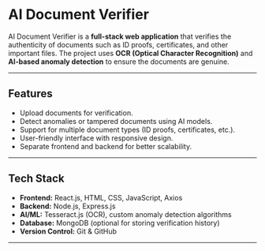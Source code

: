 # AI Document Verifier

AI Document Verifier is a **full-stack web application** that verifies the authenticity of documents such as ID proofs, certificates, and other important files. The project uses **OCR (Optical Character Recognition)** and **AI-based anomaly detection** to ensure the documents are genuine.

---

## **Features**

- Upload documents for verification.
- Detect anomalies or tampered documents using AI models.
- Support for multiple document types (ID proofs, certificates, etc.).
- User-friendly interface with responsive design.
- Separate frontend and backend for better scalability.

---

## **Tech Stack**

- **Frontend:** React.js, HTML, CSS, JavaScript, Axios
- **Backend:** Node.js, Express.js
- **AI/ML:** Tesseract.js (OCR), custom anomaly detection algorithms
- **Database:** MongoDB (optional for storing verification history)
- **Version Control:** Git & GitHub

---


